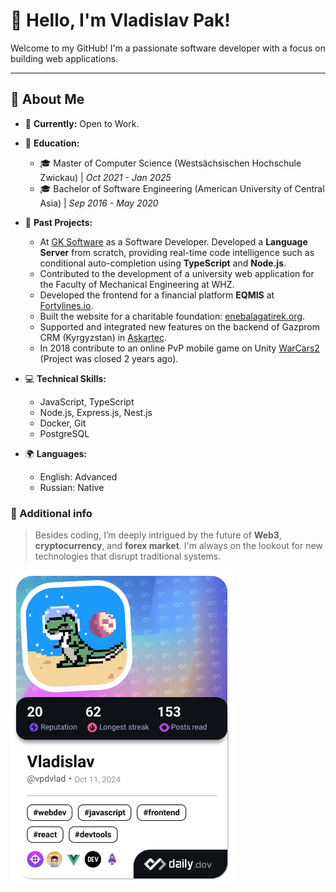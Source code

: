 # 👋 Hello, I'm Vladislav Pak!

Welcome to my GitHub! I'm a passionate software developer with a focus on building web applications.

---

## 🚀 About Me

- 🔭 **Currently:** Open to Work.
  
- 🌱 **Education:**
  - 🎓 Master of Computer Science (Westsächsischen Hochschule Zwickau) | *Oct 2021 - Jan 2025*
  - 🎓 Bachelor of Software Engineering (American University of Central Asia) | *Sep 2016 - May 2020*

- 💼 **Past Projects:**
  - At [GK Software](https://www.gk-software.com) as a Software Developer. Developed a **Language Server** from scratch, providing real-time code intelligence such as conditional   auto-completion using **TypeScript** and **Node.js**.
  - Contributed to the development of a university web application for the Faculty of Mechanical Engineering at WHZ.
  - Developed the frontend for a financial platform **EQMIS** at [Fortylines.io](https://fortylines.io).
  - Built the website for a charitable foundation: [enebalagatirek.org](https://www.enebalagatirek.org).
  - Supported and integrated new features on the backend of Gazprom CRM (Kyrgyzstan) in [Askartec](https://askartec.com/).
  - In 2018 contribute to an online PvP mobile game on Unity [WarCars2](https://www.youtube.com/watch?v=wBhqHONNd2Y) (Project was closed 2 years ago).

- 💻 **Technical Skills:**
  - JavaScript, TypeScript
  - Node.js, Express.js, Nest.js
  - Docker, Git
  - PostgreSQL
 
- 🌍 **Languages:**
  - English: Advanced
  - Russian: Native

### 📝 Additional info
> Besides coding, I’m deeply intrigued by the future of **Web3**, **cryptocurrency**, and **forex market**. I'm always on the lookout for new technologies that disrupt traditional systems.

<a href="https://app.daily.dev/vpdvlad"><img src="./devcard.png" width="356" alt="Vladislav's Dev Card"/></a>
